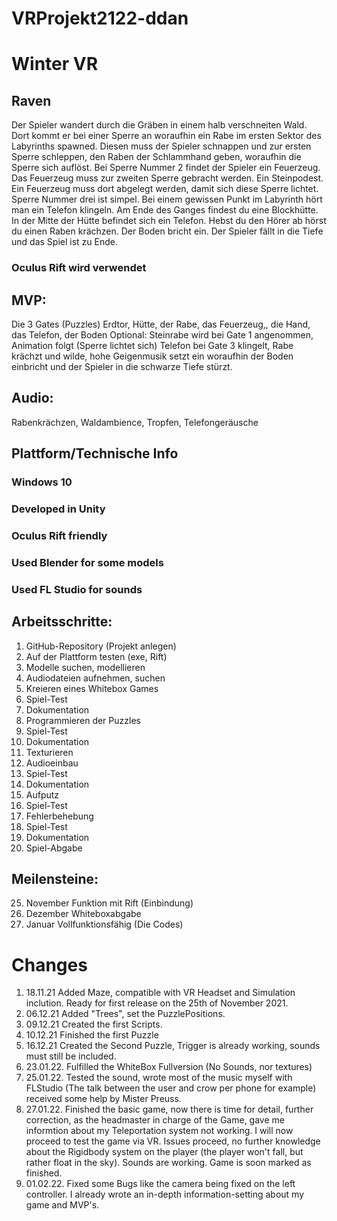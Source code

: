 # VRProjekt2122-ddan

# Winter VR

## Raven


Der Spieler wandert durch die Gräben in einem halb verschneiten Wald.
Dort kommt er bei einer Sperre an woraufhin ein Rabe im ersten Sektor des Labyrinths spawned. Diesen muss der Spieler schnappen und zur ersten Sperre schleppen, den Raben der Schlammhand geben, woraufhin die Sperre sich auflöst.
Bei Sperre Nummer 2 findet der Spieler ein Feuerzeug. Das Feuerzeug muss zur zweiten Sperre gebracht werden. Ein Steinpodest. Ein Feuerzeug muss dort abgelegt werden, damit sich diese Sperre lichtet.
Sperre Nummer drei ist simpel. Bei einem gewissen Punkt im Labyrinth hört man ein Telefon klingeln. Am Ende des Ganges findest du eine Blockhütte. In der Mitte der Hütte befindet sich ein Telefon. Hebst du den Hörer ab hörst du einen Raben krächzen.
Der Boden bricht ein. Der Spieler fällt in die Tiefe und das Spiel ist zu Ende.


### Oculus Rift wird verwendet

## MVP: 
Die 3 Gates (Puzzles) Erdtor, Hütte, der Rabe, das Feuerzeug,, die Hand, das Telefon, der Boden
Optional: Steinrabe wird bei Gate 1 angenommen, Animation folgt (Sperre lichtet sich)
Telefon bei Gate 3 klingelt, Rabe krächzt und wilde, hohe Geigenmusik setzt ein woraufhin der Boden einbricht und der Spieler in die schwarze Tiefe stürzt.

## Audio: 
Rabenkrächzen, Waldambience, Tropfen, Telefongeräusche

## Plattform/Technische Info

### Windows 10
### Developed in Unity
### Oculus Rift friendly
### Used Blender for some models
### Used FL Studio for sounds


## Arbeitsschritte:
1.	GitHub-Repository (Projekt anlegen)
2.	Auf der Plattform testen (exe, Rift)
3.	Modelle suchen, modellieren
4.	Audiodateien aufnehmen, suchen
5.	Kreieren eines Whitebox Games
6.	Spiel-Test
7.	Dokumentation
8.	Programmieren der Puzzles
9.	Spiel-Test
10.	Dokumentation
11.	Texturieren
12.	Audioeinbau
13.	Spiel-Test
14.	Dokumentation
15.	Aufputz
16.	Spiel-Test
17.	Fehlerbehebung
18.	Spiel-Test
19.	Dokumentation
20.	Spiel-Abgabe

## Meilensteine:
25. November Funktion mit Rift (Einbindung)
23. Dezember Whiteboxabgabe
20. Januar Vollfunktionsfähig (Die Codes)

# Changes
1. 18.11.21 Added Maze, compatible with VR Headset and Simulation inclution. Ready for first release on the 25th of November 2021.
2. 06.12.21 Added "Trees", set the PuzzlePositions.
3. 09.12.21 Created the first Scripts.
4. 10.12.21 Finished the first Puzzle
5. 16.12.21 Created the Second Puzzle, Trigger is already working, sounds must still be included.
6. 23.01.22. Fulfilled the WhiteBox Fullversion (No Sounds, nor textures)
7. 25.01.22. Tested the sound, wrote most of the music myself with FLStudio (The talk between the user and crow per phone for example) received some help by Mister Preuss.
8. 27.01.22. Finished the basic game, now there is time for detail, further correction, as the headmaster in charge of the Game, gave me informtion about my Teleportation system not working. I will now proceed to test the game via VR. Issues proceed, no further knowledge about the Rigidbody system on the player (the player won't fall, but rather float in the sky). Sounds are working. Game is soon marked as finished.
9. 01.02.22. Fixed some Bugs like the camera being fixed on the left controller. I already wrote an in-depth information-setting about my game and MVP's.

